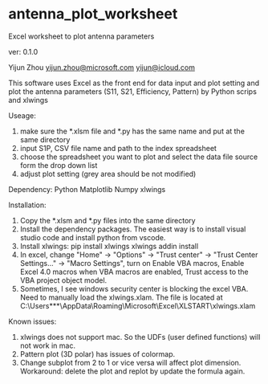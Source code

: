 # antenna_plot_worksheet
Excel worksheet to plot antenna parameters

ver: 0.1.0

Yijun Zhou
yijun.zhou@microsoft.com
yijun@icloud.com

This software uses Excel as the front end for data input and plot setting 
and plot the antenna parameters (S11, S21, Efficiency, Pattern) by Python scrips and xlwings

Useage:
1) make sure the *.xlsm file and *.py has the same name and put at the same directory
2) input S1P, CSV file name and path to the index spreadsheet
3) choose the spreadsheet you want to plot and select the data file source form the drop down list
4) adjust plot setting (grey area should be not modified)

Dependency:
Python
Matplotlib
Numpy
xlwings


Installation:
1) Copy the *.xlsm and *.py files into the same directory
2) Install the dependency packages. The easiest way is to install visual studio code and install python from vscode.
3) Install xlwings:
	pip install xlwings
	xlwings addin install
4) In excel, change "Home" -> "Options" -> "Trust center" -> "Trust Center Settings..." -> "Macro Settings", turn on
	Enable VBA macros, Enable Excel 4.0 macros when VBA macros are enabled, Trust access to the VBA project object model.
5) Sometimes, I see windows security center is blocking the excel VBA. Need to manually load the xlwings.xlam.
	The file is located at C:\Users\***\AppData\Roaming\Microsoft\Excel\XLSTART\xlwings.xlam

Known issues:
1) xlwings does not support mac. So the UDFs (user defined functions) will not work in mac.
2) Pattern plot (3D polar) has issues of colormap.
3) Change subplot from 2 to 1 or vice versa will affect plot dimension.
	Workaround: delete the plot and replot by update the formula again.




